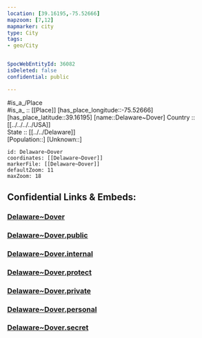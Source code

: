 ```yaml
---
location: [39.16195,-75.52666] 
mapzoom: [7,12] 
mapmarker: city 
type: City
tags:
- geo/City


SpocWebEntityId: 36082
isDeleted: false
confidential: public

---
```

#is_a_/Place  
#is_a_ :: [[Place]] 
[has_place_longitude::-75.52666] 
[has_place_latitude::39.16195] 
[name::Delaware~Dover] 
Country :: [[../../../../USA]]  
State :: [[../../Delaware]]  
[Population::] 
[Unknown::] 


```leaflet
id: Delaware~Dover
coordinates: [[Delaware~Dover]] 
markerFile: [[Delaware~Dover]] 
defaultZoom: 11 
maxZoom: 18
```


## Confidential Links & Embeds: 

### [Delaware~Dover](/_Standards/Earth/Continent/America~North/USA/USA~Eastern/Delaware/counties~Delaware/Kent,County/cities~Kent/Delaware~Dover.md) 

### [Delaware~Dover.public](/_public/Earth/Continent/America~North/USA/USA~Eastern/Delaware/counties~Delaware/Kent,County/cities~Kent/Delaware~Dover.public.md) 

### [Delaware~Dover.internal](/_internal/Earth/Continent/America~North/USA/USA~Eastern/Delaware/counties~Delaware/Kent,County/cities~Kent/Delaware~Dover.internal.md) 

### [Delaware~Dover.protect](/_protect/Earth/Continent/America~North/USA/USA~Eastern/Delaware/counties~Delaware/Kent,County/cities~Kent/Delaware~Dover.protect.md) 

### [Delaware~Dover.private](/_private/Earth/Continent/America~North/USA/USA~Eastern/Delaware/counties~Delaware/Kent,County/cities~Kent/Delaware~Dover.private.md) 

### [Delaware~Dover.personal](/_personal/Earth/Continent/America~North/USA/USA~Eastern/Delaware/counties~Delaware/Kent,County/cities~Kent/Delaware~Dover.personal.md) 

### [Delaware~Dover.secret](/_secret/Earth/Continent/America~North/USA/USA~Eastern/Delaware/counties~Delaware/Kent,County/cities~Kent/Delaware~Dover.secret.md)

